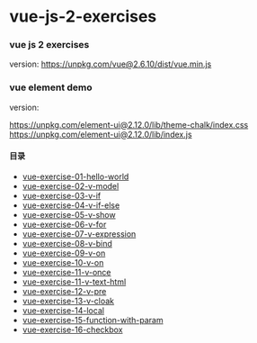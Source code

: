 # vue-js-2-exercises
### vue js 2 exercises
version: 
https://unpkg.com/vue@2.6.10/dist/vue.min.js

### vue element demo
version:

https://unpkg.com/element-ui@2.12.0/lib/theme-chalk/index.css
<br/>
https://unpkg.com/element-ui@2.12.0/lib/index.js


#### 目录

- [vue-exercise-01-hello-world](./vue-exercise-01-hello-world.htm)
- [vue-exercise-02-v-model](./vue-exercise-02-v-model.htm)
- [vue-exercise-03-v-if](./vue-exercise-03-v-if.htm)
- [vue-exercise-04-v-if-else](./vue-exercise-04-v-if-else.htm)
- [vue-exercise-05-v-show](./vue-exercise-05-v-show.htm)
- [vue-exercise-06-v-for](./vue-exercise-06-v-for.htm)
- [vue-exercise-07-v-expression](./vue-exercise-07-v-expression.htm)
- [vue-exercise-08-v-bind](./vue-exercise-08-v-bind.htm)
- [vue-exercise-09-v-on](./vue-exercise-09-v-on.htm)
- [vue-exercise-10-v-on](./vue-exercise-10-v-on.htm)
- [vue-exercise-11-v-once](./vue-exercise-11-v-once.htm)
- [vue-exercise-11-v-text-html](./vue-exercise-11-v-text-html.htm)
- [vue-exercise-12-v-pre](./vue-exercise-12-v-pre.htm)
- [vue-exercise-13-v-cloak](./vue-exercise-13-v-cloak.htm)
- [vue-exercise-14-local](./vue-exercise-14-local.htm)
- [vue-exercise-15-function-with-param](./vue-exercise-15-function-with-param.htm)
- [vue-exercise-16-checkbox](./vue-exercise-16-checkbox.htm)







